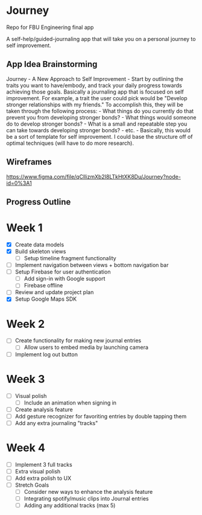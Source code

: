# Journey
Repo for FBU Engineering final app

A self-help/guided-journaling app that will take you on a personal journey to self improvement.


## App Idea Brainstorming
Journey - A New Approach to Self Improvement
    - Start by outlining the traits you want to have/embody, and track your daily progress towards achieving those goals. Basically a journaling app that is focused on self improvement. For example, a trait the user could pick would be "Develop stronger relationships with my friends." To accomplish this, they will be taken through the following process:
        - What things do you currently do that prevent you from developing stronger bonds?
        - What things would someone do to develop stronger bonds?
        - What is a small and repeatable step you can take towards developing stronger bonds?
        - etc.
    - Basically, this would be a sort of template for self improvement. I could base the structure off of optimal techniques (will have to do more research).
   
   
## Wireframes

https://www.figma.com/file/qClIizmXb2I8LTkHtXK8Du/Journey?node-id=0%3A1

## Progress Outline

# Week 1
- [X] Create data models
- [X] Build skeleton views
    - [ ] Setup timeline fragment functionality
- [ ] Implement navigation between views + bottom navigation bar
- [ ] Setup Firebase for user authentication
    - [ ] Add sign-in with Google support
    - [ ] Firebase offline
- [ ] Review and update project plan
- [X] Setup Google Maps SDK

# Week 2
- [ ] Create functionality for making new journal entries
    - [ ] Allow users to embed media by launching camera
- [ ] Implement log out button

# Week 3
- [ ] Visual polish
    - [ ] Include an animation when signing in
- [ ] Create analysis feature
- [ ] Add gesture recognizer for favoriting entries by double tapping them
- [ ] Add any extra journaling "tracks"

# Week 4
- [ ] Implement 3 full tracks
- [ ] Extra visual polish
- [ ] Add extra polish to UX
- [ ] Stretch Goals
    - [ ] Consider new ways to enhance the analysis feature
    - [ ] Integrating spotify/music clips into Journal entries
    - [ ] Adding any additional tracks (max 5)
